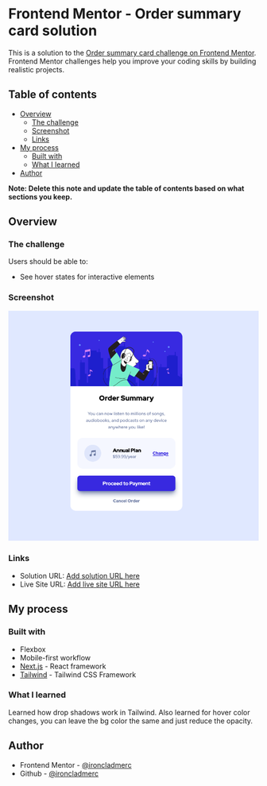 # Frontend Mentor - Order summary card solution

This is a solution to the [Order summary card challenge on Frontend Mentor](https://www.frontendmentor.io/challenges/order-summary-component-QlPmajDUj). Frontend Mentor challenges help you improve your coding skills by building realistic projects.

## Table of contents

-   [Overview](#overview)
    -   [The challenge](#the-challenge)
    -   [Screenshot](#screenshot)
    -   [Links](#links)
-   [My process](#my-process)
    -   [Built with](#built-with)
    -   [What I learned](#what-i-learned)
-   [Author](#author)

**Note: Delete this note and update the table of contents based on what sections you keep.**

## Overview

### The challenge

Users should be able to:

-   See hover states for interactive elements

### Screenshot

![](./screenshot.png)

### Links

-   Solution URL: [Add solution URL here](https://your-solution-url.com)
-   Live Site URL: [Add live site URL here](https://your-live-site-url.com)

## My process

### Built with

-   Flexbox
-   Mobile-first workflow
-   [Next.js](https://nextjs.org/) - React framework
-   [Tailwind](https://tailwindcss.com) - Tailwind CSS Framework

### What I learned

Learned how drop shadows work in Tailwind. Also learned for hover color changes, you can leave the bg color the same and just reduce the opacity.

## Author

-   Frontend Mentor - [@ironcladmerc](https://www.frontendmentor.io/profile/ironcladmerc)
-   Github - [@ironcladmerc](https://www.github.com/ironcladmerc)
